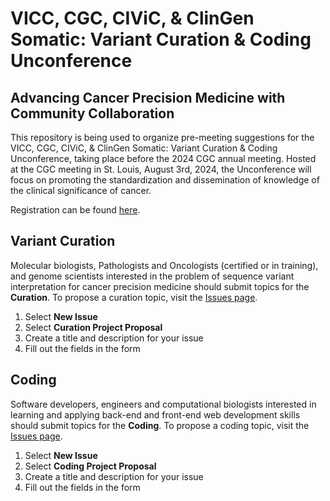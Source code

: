 # VICC, CGC, CIViC, & ClinGen Somatic: Variant Curation & Coding Unconference

## Advancing Cancer Precision Medicine with Community Collaboration

This repository is being used to organize pre-meeting suggestions for the VICC, CGC, CIViC, & ClinGen Somatic: Variant Curation & Coding Unconference, taking place before the 2024 CGC annual meeting. Hosted at the CGC meeting in St. Louis, August 3rd, 2024, the Unconference will focus on promoting the standardization and dissemination of knowledge of the clinical significance of cancer.

Registration can be found [here](https://www.cancergenomics.org/meetings/registration.php).

## Variant Curation

Molecular biologists, Pathologists and Oncologists (certified or in training), and genome scientists interested in the problem of sequence variant interpretation for cancer precision medicine should submit topics for the **Curation**. To propose a curation topic, visit the [Issues page](https://github.com/genome/civic-meeting/issues).

1. Select **New Issue**
2. Select **Curation Project Proposal**
3. Create a title and description for your issue
4. Fill out the fields in the form

## Coding

Software developers, engineers and computational biologists interested in learning and applying back-end and front-end web development skills should submit topics for the **Coding**. To propose a coding topic, visit the [Issues page](https://github.com/griffithlab/civic-meeting/issues).

1. Select **New Issue**
2. Select **Coding Project Proposal**
3. Create a title and description for your issue
4. Fill out the fields in the form
